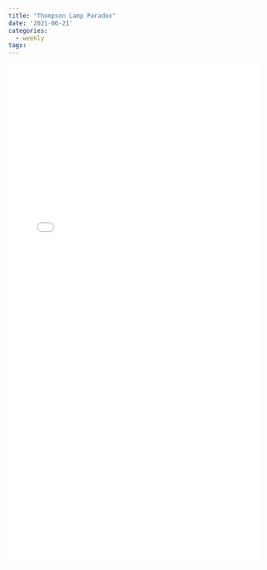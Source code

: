 ```yaml
---
title: "Thompson Lamp Paradox"
date: '2021-06-21'
categories:
  - weekly
tags:
---
```


<!-- <embed src="/assets/images/lamp.pdf" width="150%" height="1000px"> -->

<iframe src="/assets/images/lamp.pdf" width="100%" height=1000px style="border:none;"></iframe>

<!-- height="600px" -->
